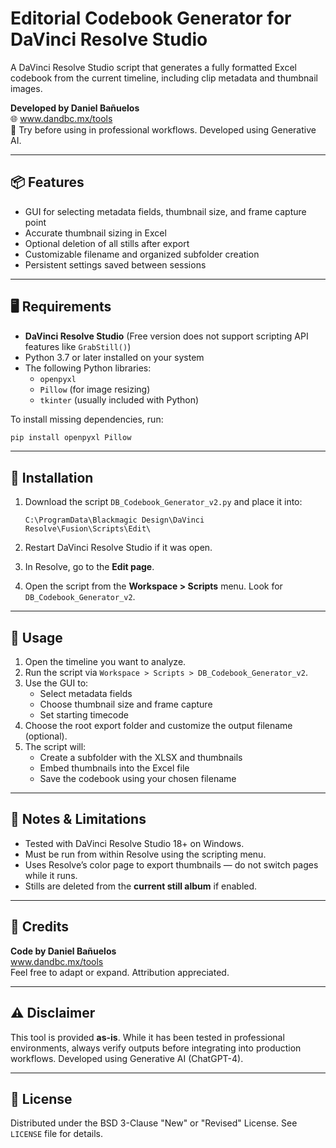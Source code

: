 # Editorial Codebook Generator for DaVinci Resolve Studio

A DaVinci Resolve Studio script that generates a fully formatted Excel codebook from the current timeline, including clip metadata and thumbnail images.

**Developed by Daniel Bañuelos**  
🌐 www.dandbc.mx/tools  
📢 Try before using in professional workflows. Developed using Generative AI.

---

## 📦 Features

- GUI for selecting metadata fields, thumbnail size, and frame capture point
- Accurate thumbnail sizing in Excel
- Optional deletion of all stills after export
- Customizable filename and organized subfolder creation
- Persistent settings saved between sessions

---

## 🖥 Requirements

- **DaVinci Resolve Studio** (Free version does not support scripting API features like `GrabStill()`)
- Python 3.7 or later installed on your system
- The following Python libraries:
  - `openpyxl`
  - `Pillow` (for image resizing)
  - `tkinter` (usually included with Python)

To install missing dependencies, run:

```bash
pip install openpyxl Pillow
```

---

## 📂 Installation

1. Download the script `DB_Codebook_Generator_v2.py` and place it into:

   ```
   C:\ProgramData\Blackmagic Design\DaVinci Resolve\Fusion\Scripts\Edit\
   ```

2. Restart DaVinci Resolve Studio if it was open.

3. In Resolve, go to the **Edit page**.

4. Open the script from the **Workspace > Scripts** menu. Look for `DB_Codebook_Generator_v2`.

---

## 🧪 Usage

1. Open the timeline you want to analyze.
2. Run the script via `Workspace > Scripts > DB_Codebook_Generator_v2`.
3. Use the GUI to:
   - Select metadata fields
   - Choose thumbnail size and frame capture
   - Set starting timecode
4. Choose the root export folder and customize the output filename (optional).
5. The script will:
   - Create a subfolder with the XLSX and thumbnails
   - Embed thumbnails into the Excel file
   - Save the codebook using your chosen filename

---

## 📝 Notes & Limitations

- Tested with DaVinci Resolve Studio 18+ on Windows.
- Must be run from within Resolve using the scripting menu.
- Uses Resolve’s color page to export thumbnails — do not switch pages while it runs.
- Stills are deleted from the **current still album** if enabled.

---

## 💬 Credits

**Code by Daniel Bañuelos**  
www.dandbc.mx/tools  
Feel free to adapt or expand. Attribution appreciated.

---

## ⚠️ Disclaimer

This tool is provided **as-is**. While it has been tested in professional environments, always verify outputs before integrating into production workflows. Developed using Generative AI (ChatGPT-4).

---

## 📄 License

Distributed under the BSD 3-Clause "New" or "Revised" License. See `LICENSE` file for details.

